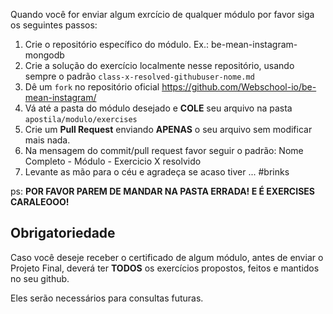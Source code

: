 Quando você for enviar algum exrcício de qualquer módulo por favor siga os seguintes passos:

1. Crie o repositório específico do módulo. Ex.: be-mean-instagram-mongodb
2. Crie a solução do exercício localmente nesse repositório, usando sempre o padrão `class-x-resolved-githubuser-nome.md`
3. Dê um `fork` no repositório oficial https://github.com/Webschool-io/be-mean-instagram/
4. Vá até a pasta do módulo desejado e **COLE** seu arquivo na pasta `apostila/modulo/exercises`
5. Crie um **Pull Request** enviando **APENAS** o seu arquivo sem modificar mais nada.
6. Na mensagem do commit/pull request favor seguir o padrão: Nome Completo - Módulo - Exercicio X resolvido
7. Levante as mão para o céu e agradeça se acaso tiver ... #brinks

ps: **POR FAVOR PAREM DE MANDAR NA PASTA ERRADA! E É EXERCISES CARALEOOO!**

## Obrigatoriedade

Caso você deseje receber o certificado de algum módulo, antes de enviar o Projeto Final, deverá ter **TODOS** os exercícios propostos, feitos e mantidos no seu github.

Eles serão necessários para consultas futuras.